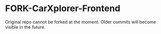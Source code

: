 # FORK-CarXplorer-Frontend
Original repo cannot be forked at the moment.
Older commits will become visible in the future.
